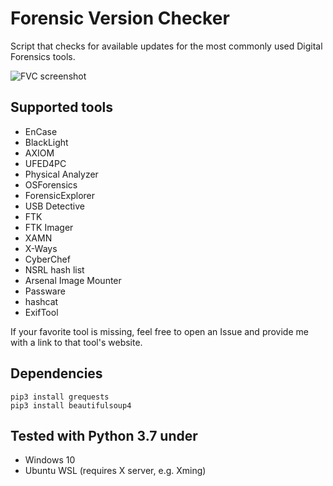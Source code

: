 # Forensic Version Checker
Script that checks for available updates for the most commonly used Digital Forensics tools.

![FVC screenshot](https://github.com/jankais3r/Forensic-Version-Checker/blob/master/screen.png)

## Supported tools
- EnCase
- BlackLight
- AXIOM
- UFED4PC
- Physical Analyzer
- OSForensics
- ForensicExplorer
- USB Detective
- FTK
- FTK Imager
- XAMN
- X-Ways
- CyberChef
- NSRL hash list
- Arsenal Image Mounter
- Passware
- hashcat
- ExifTool

If your favorite tool is missing, feel free to open an Issue and provide me with a link to that tool's website.

## Dependencies
```
pip3 install grequests
pip3 install beautifulsoup4
```

## Tested with Python 3.7 under
- Windows 10
- Ubuntu WSL (requires X server, e.g. Xming)
